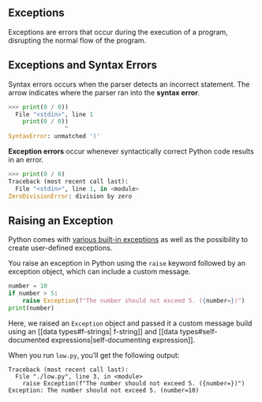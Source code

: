 ## Exceptions
Exceptions are errors that occur during the execution of a program, disrupting the normal flow of the program.
## Exceptions and Syntax Errors
Syntax errors occurs when the parser detects an incorrect statement. The arrow indicates where the parser ran into the **syntax error**.

```python
>>> print(0 / 0))
  File "<stdin>", line 1
    print(0 / 0))
                ^
SyntaxError: unmatched ')'
```

**Exception errors** occur whenever syntactically correct Python code results in an error.

```python
>>> print(0 / 0)
Traceback (most recent call last):
  File "<stdin>", line 1, in <module>
ZeroDivisionError: division by zero
```

## Raising an Exception
Python comes with [various built-in exceptions](https://docs.python.org/3/library/exceptions.html) as well as the possibility to create user-defined exceptions.

You raise an exception in Python using the `raise` keyword followed by an exception object, which can include a custom message.

```python file=low.py hlt:3
number = 10
if number > 5:
    raise Exception(f"The number should not exceed 5. ({number=})")
print(number)
```

Here, we raised an `Exception` object and passed it a custom message build using an [[data types#f-strings| f-string]] and [[data types#self-documented expressions|self-documenting expression]].

When you run `low.py`, you’ll get the following output:

```
Traceback (most recent call last):
  File "./low.py", line 3, in <module>
    raise Exception(f"The number should not exceed 5. ({number=})")
Exception: The number should not exceed 5. (number=10)
```